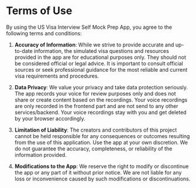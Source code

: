 # Terms of Use

By using the US Visa Interview Self Mock Prep App, you agree to the following terms and conditions:


1. **Accuracy of Information**: While we strive to provide accurate and up-to-date information, the simulated visa questions and resources provided in the app are for educational purposes only. They should not be considered official or legal advice. It is important to consult official sources or seek professional guidance for the most reliable and current visa requirements and procedures.

2. **Data Privacy**: We value your privacy and take data protection seriously. The app records your voice for review purposes only and does not share or create content based on the recordings. Your voice recordings are only recorded in the frontend part and are not send to any other services/backend. Your voice recordings stay with you and get deleted by your browser accordingly.

3. **Limitation of Liability**: The creators and contributors of this project cannot be held responsible for any consequences or outcomes resulting from the use of this application. Use the app at your own discretion. We do not guarantee the accuracy, completeness, or reliability of the information provided.

4. **Modifications to the App**: We reserve the right to modify or discontinue the app or any part of it without prior notice. We are not liable for any loss or inconvenience caused by such modifications or discontinuations.

